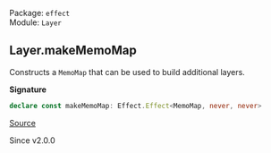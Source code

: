 Package: `effect`<br />
Module: `Layer`<br />

## Layer.makeMemoMap

Constructs a `MemoMap` that can be used to build additional layers.

**Signature**

```ts
declare const makeMemoMap: Effect.Effect<MemoMap, never, never>
```

[Source](https://github.com/Effect-TS/effect/tree/main/packages/effect/src/Layer.ts#L1107)

Since v2.0.0